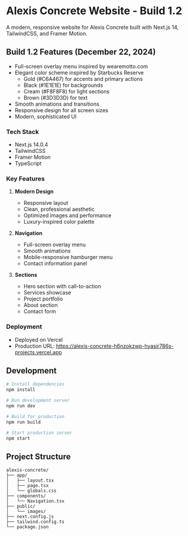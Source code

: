 # Alexis Concrete Website - Build 1.2

A modern, responsive website for Alexis Concrete built with Next.js 14, TailwindCSS, and Framer Motion.

## Build 1.2 Features (December 22, 2024)
- Full-screen overlay menu inspired by wearemotto.com
- Elegant color scheme inspired by Starbucks Reserve
  - Gold (#C6A467) for accents and primary actions
  - Black (#1E1E1E) for backgrounds
  - Cream (#F8F8F8) for light sections
  - Brown (#3D3D3D) for text
- Smooth animations and transitions
- Responsive design for all screen sizes
- Modern, sophisticated UI

### Tech Stack
- Next.js 14.0.4
- TailwindCSS
- Framer Motion
- TypeScript

### Key Features
1. **Modern Design**
   - Responsive layout
   - Clean, professional aesthetic
   - Optimized images and performance
   - Luxury-inspired color palette

2. **Navigation**
   - Full-screen overlay menu
   - Smooth animations
   - Mobile-responsive hamburger menu
   - Contact information panel

3. **Sections**
   - Hero section with call-to-action
   - Services showcase
   - Project portfolio
   - About section
   - Contact form

### Deployment
- Deployed on Vercel
- Production URL: https://alexis-concrete-h6nzokzwp-hyasir786s-projects.vercel.app

## Development

```bash
# Install dependencies
npm install

# Run development server
npm run dev

# Build for production
npm run build

# Start production server
npm start
```

## Project Structure
```
alexis-concrete/
├── app/
│   ├── layout.tsx
│   ├── page.tsx
│   └── globals.css
├── components/
│   └── Navigation.tsx
├── public/
│   └── images/
├── next.config.js
├── tailwind.config.ts
└── package.json
